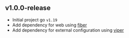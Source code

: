## v1.0.0-release

- Initial project go `v1.19`
- Add dependency for web using [fiber](https://github.com/gofiber/fiber)
- Add dependency for external configuration using [viper](https://github.com/spf13/viper)

